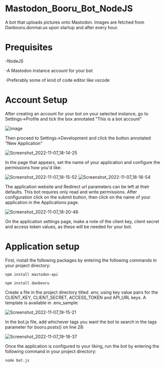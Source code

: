 # Mastodon_Booru_Bot_NodeJS
A bot that uploads pictures onto Mastodon. Images are fetched from Danbooru.donmai.us upon startup and after every hour.

# Prequisites
-NodeJS

-A Mastodon instance account for your bot

-Preferably some of kind of code editor like vscode

# Account Setup
After creating an account for your bot on your selected instance, go to Settings->Profile and tick the box annotated "This is a bot account"

![image](https://user-images.githubusercontent.com/117674960/200384007-f70170ed-9190-4211-90c6-c0a8615880a6.png)

Then proceed to Settings->Development and click the button annotated "New Application"

![Screenshot_2022-11-07_18-14-25](https://user-images.githubusercontent.com/117674960/200384474-b27708bb-c34a-4fa2-8b7e-04c545fdf981.jpg)

In the page that appears, set the name of your application and configure the permissions how you'd like:

![Screenshot_2022-11-07_18-15-52](https://user-images.githubusercontent.com/117674960/200384774-c152c374-1020-4207-8b5d-baf3df3e0c73.jpg)
![Screenshot_2022-11-07_18-16-54](https://user-images.githubusercontent.com/117674960/200384895-39192738-fd20-4412-94d4-7b927075931b.jpg)

The application website and Redirect url parameters can be left at their defaults. This bot requires only read and write permissions.
After configuration click on the submit button, then click on the name of your application in the Applications page.

![Screenshot_2022-11-07_18-20-46](https://user-images.githubusercontent.com/117674960/200385880-55b45f0e-0217-4dc0-a8de-86980159b838.jpg)

On the application settings page, make a note of the client key, client secret and access token values, as these will be needed for your bot.

# Application setup
First, install the following packages by entering the following commands in your project directory:

```
npm install mastodon-api

npm install danbooru
```

Create a file in the project directory titled .env, using key value pairs for the CLIENT_KEY, CLIENT_SECRET, ACCESS_TOKEN and API_URL keys.
A template is available in .env_sample:

![Screenshot_2022-11-07_19-15-21](https://user-images.githubusercontent.com/117674960/200395453-abbacdc3-150a-4b92-a1cf-ce42ded6b9c0.jpg)

In the bot.js file, add whichever tags you want the bot to search in the tags parameter for booru.posts() on line 28:

![Screenshot_2022-11-07_19-18-37](https://user-images.githubusercontent.com/117674960/200395831-2bebd4a6-00f0-421c-bba3-2645a5d930f6.jpg)

Once the application is configured to your liking, run the bot by entering the following command in your project directory:

```
node bot.js
```
